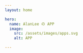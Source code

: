 ```yaml
---
layout: home

hero:
  name: AlanLee の APP
  image:
    src: /assets/images/apps.svg
    alt: APP

---
```



<AppListPage />

<script setup>
  import AppListPage from '../../pages/AppListPage.vue'
</script>